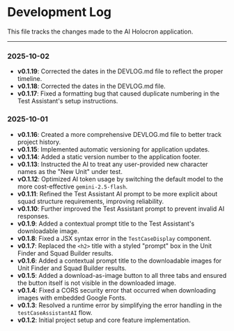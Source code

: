 # Development Log

This file tracks the changes made to the AI Holocron application.

---

### 2025-10-02

- **v0.1.19**: Corrected the dates in the DEVLOG.md file to reflect the proper timeline.
- **v0.1.18**: Corrected the dates in the DEVLOG.md file.
- **v0.1.17**: Fixed a formatting bug that caused duplicate numbering in the Test Assistant's setup instructions.

### 2025-10-01

- **v0.1.16**: Created a more comprehensive DEVLOG.md file to better track project history.
- **v0.1.15**: Implemented automatic versioning for application updates.
- **v0.1.14**: Added a static version number to the application footer.
- **v0.1.13**: Instructed the AI to treat any user-provided new character names as the "New Unit" under test.
- **vO.1.12**: Optimized AI token usage by switching the default model to the more cost-effective `gemini-2.5-flash`.
- **v0.1.11**: Refined the Test Assistant AI prompt to be more explicit about squad structure requirements, improving reliability.
- **v0.1.10**: Further improved the Test Assistant prompt to prevent invalid AI responses.
- **v0.1.9**: Added a contextual prompt title to the Test Assistant's downloadable image.
- **v0.1.8**: Fixed a JSX syntax error in the `TestCaseDisplay` component.
- **v0.1.7**: Replaced the `<h2>` title with a styled "prompt" box in the Unit Finder and Squad Builder results.
- **v0.1.6**: Added a contextual prompt title to the downloadable images for Unit Finder and Squad Builder results.
- **v0.1.5**: Added a download-as-image button to all three tabs and ensured the button itself is not visible in the downloaded image.
- **v0.1.4**: Fixed a CORS security error that occurred when downloading images with embedded Google Fonts.
- **v0.1.3**: Resolved a runtime error by simplifying the error handling in the `testCaseAssistantAI` flow.
- **v0.1.2**: Initial project setup and core feature implementation.
